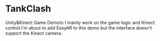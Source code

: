 # TankClash
Unity&amp;Kinect Game Demo\n
I mainly work on the game logic and Kinect control.I'm about to add EasyAR to this demo but the interface doesn't support the Kinect camera.
